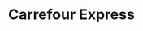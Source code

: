 ---
title: "Carrefour Express"
url: /bordeaux/carrefour-express-cours-portal/
shop: Lebensmittel
---